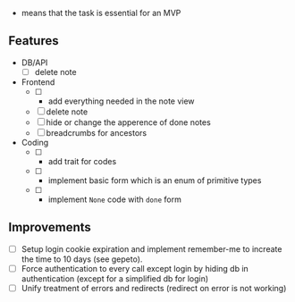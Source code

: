 * means that the task is essential for an MVP

Features
--------

- DB/API
  - [ ] delete note
- Frontend
  - [ ] * add everything needed in the note view
  - [ ] delete note
  - [ ] hide or change the apperence of done notes
  - [ ] breadcrumbs for ancestors
- Coding
  - [ ] * add trait for codes
  - [ ] * implement basic form which is an enum of primitive types
  - [ ] * implement `None` code with `done` form

Improvements
------------

- [ ] Setup login cookie expiration and implement remember-me to increate the time to 10 days (see gepeto).
- [ ] Force authentication to every call except login by hiding db in authentication (except for a simplified db for login)
- [ ] Unify treatment of errors and redirects (redirect on error is not working)
